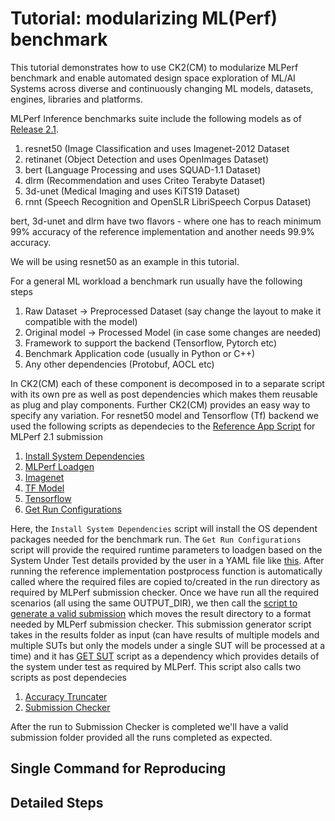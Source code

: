 # Tutorial: modularizing ML(Perf) benchmark

This tutorial demonstrates how to use CK2(CM) to modularize MLPerf benchmark
and enable automated design space exploration of ML/AI Systems across diverse
and continuously changing ML models, datasets, engines, libraries and platforms.

MLPerf Inference benchmarks suite include the following models as 
of [Release 2.1](https://github.com/mlcommons/inference/tree/r2.1). 
1. resnet50 (Image Classification and uses Imagenet-2012 Dataset
2. retinanet (Object Detection and uses OpenImages Dataset)
3. bert (Language Processing and uses SQUAD-1.1 Dataset)
4. dlrm (Recommendation and uses Criteo Terabyte Dataset)
5. 3d-unet (Medical Imaging and uses KiTS19 Dataset)
6. rnnt (Speech Recognition and OpenSLR LibriSpeech Corpus Dataset)

bert, 3d-unet and dlrm have two flavors - where one has to reach minimum 99% accuracy 
of the reference implementation and another needs 99.9% accuracy. 

We will be using resnet50 as an example in this tutorial.

For a general ML workload a benchmark run usually have the following steps
1. Raw Dataset -> Preprocessed Dataset (say change the layout to make it compatible with the model)
2. Original model -> Processed Model (in case some changes are needed)
3. Framework to support the backend (Tensorflow, Pytorch etc)
4. Benchmark Application code (usually in Python or C++)
5. Any other dependencies (Protobuf, AOCL etc)

In CK2(CM) each of these component is decomposed in to a separate script with its own pre 
as well as post dependencies which makes them reusable as plug and play components. Further 
CK2(CM) provides an easy way to specify any variation. For resnet50 model and Tensorflow (Tf)
backend we used the following scripts as dependecies to the [Reference App Script](https://github.com/mlcommons/ck/tree/master/cm-mlops/script/app-mlperf-inference-vision-reference) for MLPerf 2.1 submission

1. [Install System Dependencies](https://github.com/mlcommons/ck/tree/master/cm-mlops/script/get-sys-utils-cm)
2. [MLPerf Loadgen](https://github.com/mlcommons/ck/tree/master/cm-mlops/script/install-mlc-inference-loadgen)
3. [Imagenet](https://github.com/mlcommons/ck/tree/master/cm-mlops/script/get-imagenet-val)
4. [TF Model](https://github.com/mlcommons/ck/tree/master/cm-mlops/script/get-ml-model-resnet50-tf)
5. [Tensorflow](https://github.com/mlcommons/ck/tree/master/cm-mlops/script/get-tensorflow)
6. [Get Run Configurations](https://github.com/mlcommons/ck/tree/master/cm-mlops/script/get-sut-mlc-configs)

Here, the `Install System Dependencies` script will install the OS dependent packages needed for 
the benchmark run. The `Get Run Configurations` script will provide the required runtime parameters to loadgen 
based on the System Under Test details provided by the user in a YAML file like [this](https://github.com/mlcommons/ck/tree/master/cm-mlops/script/get-sut-mlc-configs/configs/default). After running the reference implementation postprocess function is 
automatically called where the required files are copied to/created in the run directory as required by MLPerf submission checker.
Once we have run all the required scenarios (all using the same OUTPUT_DIR), we then call the [script to 
generate a valid submission](https://github.com/mlcommons/ck/tree/master/cm-mlops/script/generate-mlc-inference-submission)
which moves the result directory to a format needed by MLPerf submission checker. This submission generator script takes in 
the results folder as input (can have results of multiple models and multiple SUTs but only the models under a single
SUT will be processed at a time) and it has [GET SUT](https://github.com/mlcommons/ck/tree/master/cm-mlops/script/get-sut) 
script as a dependency which provides details of the system under test as required by MLPerf. This script also calls two 
scripts as post dependecies

1. [Accuracy Truncater](https://github.com/mlcommons/ck/tree/master/cm-mlops/script/run-mlc-accuracy-truncation)
2. [Submission Checker](https://github.com/mlcommons/ck/tree/master/cm-mlops/script/run-mlc-submission-checker)

After the run to Submission Checker is completed we'll have a valid submission folder provided all the runs completed as 
expected. 

## Single Command for Reproducing

## Detailed Steps
